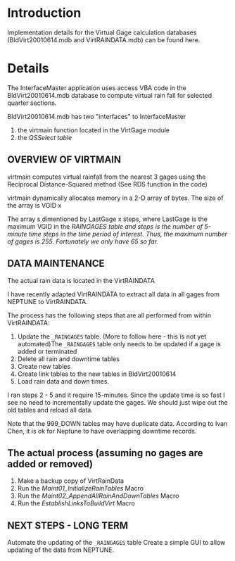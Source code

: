 # Introduction #
Implementation details for the Virtual Gage calculation databases (BldVirt20010614.mdb and VirtRAINDATA.mdb) can be found here.

# Details #


The InterfaceMaster application uses access VBA code in the BldVirt20010614.mdb database to compute virtual rain fall for selected quarter sections.

BldVirt20010614.mdb has two "interfaces" to InterfaceMaster

1) the virtmain function located in the VirtGage module
2) the _QSSelect table_

## OVERVIEW OF VIRTMAIN ##

virtmain computes virtual rainfall from the nearest 3 gages using the Reciprocal Distance-Squared method (See RDS function in the code)

virtmain dynamically allocates memory in a 2-D array of bytes.  The size of the array is VGID x

The array s dimentioned by LastGage x steps, where LastGage is the maximum VGID in the _RAINGAGES table and steps is the number of 5-minute time steps in the time period of interest.  Thus, the maximum number of gages is 255.  Fortunately we only have 65 so far._

## DATA MAINTENANCE ##

The actual rain data is located in the VirtRAINDATA

I have recently adapted VirtRAINDATA to extract all data in all gages from NEPTUNE to VirtRAINDATA.

The process has the following steps that are all performed from within VirtRAINDATA:
  1. Update the `_RAINGAGES` table.  (More to follow here - this is not yet automated)The `_RAINGAGES` table only needs to be updated if a gage is added or terminated
  1. Delete all rain and downtime tables
  1. Create new tables
  1. Create link tables to the new tables in BldVirt20010614
  1. Load rain data and down times.


I ran steps 2 - 5 and it require 15-minutes.  Since the update time is so fast I see no need to incrementally update the gages.  We should just wipe out the old tables and reload all data.

Note that the 999\_DOWN tables may have duplicate data.  According to Ivan Chen, it is ok for Neptune to have overlapping downtime records.

## The actual process (assuming no gages are added or removed) ##
  1. Make a backup copy of VirtRainData
  1. Run the _Maint01\_InitializeRainTables_ Macro
  1. Run the _Maint02\_AppendAllRainAndDownTables_ Macro
  1. Run the _EstablishLinksToBuildVirt_ Macro



## NEXT STEPS - LONG TERM ##
Automate the updating of the `_RAINGAGES` table
Create a simple GUI to allow updating of the data from NEPTUNE.